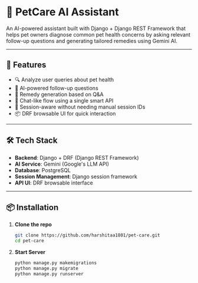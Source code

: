 # 🐾 PetCare AI Assistant

An AI-powered assistant built with Django + Django REST Framework that helps pet owners diagnose common pet health concerns by asking relevant follow-up questions and generating tailored remedies using Gemini AI.

---

## 🚀 Features

- 🔍 Analyze user queries about pet health
- 🤖 AI-powered follow-up questions
- 💊 Remedy generation based on Q&A
- 🔄 Chat-like flow using a single smart API
- 🧠 Session-aware without needing manual session IDs
- 📦 DRF browsable UI for quick interaction

---

## 🛠️ Tech Stack

- **Backend**: Django + DRF (Django REST Framework)
- **AI Service**: Gemini (Google's LLM API)
- **Database**: PostgreSQL
- **Session Management**: Django session framework
- **API UI**: DRF browsable interface

---

## 📦 Installation

1. **Clone the repo**
   ```bash
   git clone https://github.com/harshitaa1801/pet-care.git
   cd pet-care

2. **Start Server**
   ```bash
   python manage.py makemigrations
   python manage.py migrate
   python manage.py runserver
